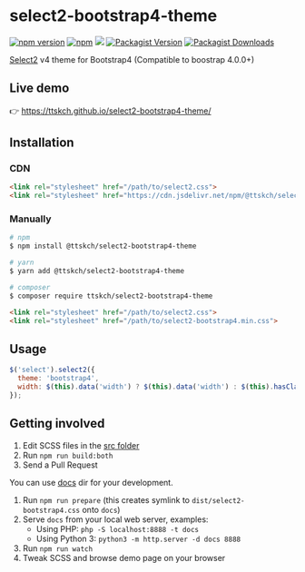 # select2-bootstrap4-theme

[![npm version](https://img.shields.io/npm/v/@ttskch/select2-bootstrap4-theme.svg?style=flat-square)](https://www.npmjs.com/package/@ttskch/select2-bootstrap4-theme)
[![npm](https://img.shields.io/npm/dm/@ttskch/select2-bootstrap4-theme?label=npm&style=flat-square)](https://www.npmjs.com/package/@ttskch/select2-bootstrap4-theme)
[![](https://data.jsdelivr.com/v1/package/npm/@ttskch/select2-bootstrap4-theme/badge)](https://www.jsdelivr.com/package/npm/@ttskch/select2-bootstrap4-theme)
[![Packagist Version](https://img.shields.io/packagist/v/ttskch/select2-bootstrap4-theme?style=flat-square)](https://packagist.org/packages/ttskch/select2-bootstrap4-theme)
[![Packagist Downloads](https://img.shields.io/packagist/dm/ttskch/select2-bootstrap4-theme?label=packagist&style=flat-square)](https://packagist.org/packages/ttskch/select2-bootstrap4-theme)

[Select2](https://github.com/select2/select2) v4 theme for Bootstrap4 (Compatible to boostrap 4.0.0+)

## Live demo

👉 https://ttskch.github.io/select2-bootstrap4-theme/

## Installation

### CDN

```html
<link rel="stylesheet" href="/path/to/select2.css">
<link rel="stylesheet" href="https://cdn.jsdelivr.net/npm/@ttskch/select2-bootstrap4-theme@x.x.x/dist/select2-bootstrap4.min.css">
```

### Manually

```bash
# npm
$ npm install @ttskch/select2-bootstrap4-theme

# yarn
$ yarn add @ttskch/select2-bootstrap4-theme

# composer
$ composer require ttskch/select2-bootstrap4-theme
```

```html
<link rel="stylesheet" href="/path/to/select2.css">
<link rel="stylesheet" href="/path/to/select2-bootstrap4.min.css">
```

## Usage

```js
$('select').select2({
  theme: 'bootstrap4',
  width: $(this).data('width') ? $(this).data('width') : $(this).hasClass('w-100') ? '100%' : 'style'
});
```

## Getting involved

1. Edit SCSS files in the [src folder](src)
1. Run `npm run build:both`
1. Send a Pull Request

You can use [docs](docs) dir for your development.

1. Run `npm run prepare` (this creates symlink to `dist/select2-bootstrap4.css` onto `docs`)
1. Serve `docs` from your local web server, examples:
    - Using PHP: `php -S localhost:8888 -t docs`
    - Using Python 3: `python3 -m http.server -d docs 8888`
1. Run `npm run watch`
1. Tweak SCSS and browse demo page on your browser
